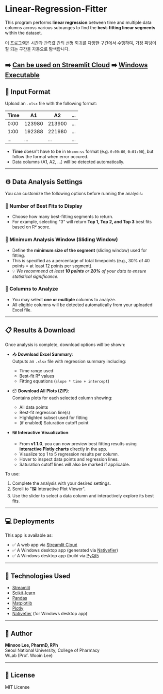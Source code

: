 # Linear-Regression-Fitter

This program performs **linear regression** between time and multiple data columns across various subranges to find the **best-fitting linear segments** within the dataset.

이 프로그램은 시간과 관측값 간의 선형 회귀를 다양한 구간에서 수행하여, 가장 피팅이 잘 되는 구간을 자동으로 탐색합니다.

➡️ [Can be used on Streamlit Cloud](https://linear-regression-fitter-9a38ezlgjpskkj9fcwvxji.streamlit.app/)
➡️ [Windows Executable](https://drive.google.com/file/d/1psZ2h_yWe0FFY0abXpzv0f4ywYzIf89P/view?usp=drive_link)
---

## 📁 Input Format

Upload an `.xlsx` file with the following format:

| Time  | A1      | A2      | ...   |
|-------|---------|---------|-------|
| 0:00  | 123980  | 213900  | ...   |
| 1:00  | 192388  | 221980  | ...   |
| ...   | ...     | ...     | ...   |

- **Time** doesn't have to be in `hh:mm:ss` format (e.g. `0:00:00`, `0:01:00`), but follow the format when error occured.
- Data columns (A1, A2, ...) will be detected automatically.

---

## ⚙️ Data Analysis Settings

You can customize the following options before running the analysis:

### 🔹 Number of Best Fits to Display
- Choose how many best-fitting segments to return.
- For example, selecting "3" will return **Top 1, Top 2, and Top 3** best fits based on R² score.

### 🔹 Minimum Analysis Window (Sliding Window)
- Define the **minimum size of the segment** (sliding window) used for fitting.
- This is specified as a percentage of total timepoints (e.g., 30% of 40 points = at least 12 points per segment).
- 💡 *We recommend at least **10 points** or **20%** of your data to ensure statistical significance.*

### 🔹 Columns to Analyze
- You may select **one or multiple** columns to analyze.
- All eligible columns will be detected automatically from your uploaded Excel file.

---

## 📋 Results & Download

Once analysis is complete, download options will be shown:

- 📥 **Download Excel Summary**:  
  Outputs an `.xlsx` file with regression summary including:
  - Time range used
  - Best-fit R² values
  - Fitting equations (`slope * time + intercept`)

- 📦 **Download All Plots (ZIP)**:  
  Contains plots for each selected column showing:
  - All data points  
  - Best-fit regression line(s)  
  - Highlighted subset used for fitting  
  - (if enabled) Saturation cutoff point

- 🖼 **Interactive Visualization**
  - From **v1.1.0**, you can now preview best fitting results using **interactive Plotly charts** directly in the app.
  - Visualize top 1 to 5 regression results per column.
  - Hover to inspect data points and regression lines.
  - Saturation cutoff lines will also be marked if applicable.

To use:
1. Complete the analysis with your desired settings.
2. Scroll to "🖼 Interactive Plot Viewer".
3. Use the slider to select a data column and interactively explore its best fits.

---

## 💻 Deployments

This app is available as:
- ✅ A web app via [Streamlit Cloud](https://linear-regression-fitter-9a38ezlgjpskkj9fcwvxji.streamlit.app/)
- ✅ A Windows desktop app (generated via [Nativefier](https://drive.google.com/file/d/1Dfah4LvvVWkrbT37a9C-1f3nhCMH-me8/view?usp=sharing))
- ✅ A Windows desktop app (build via [PyQt5](https://drive.google.com/file/d/1psZ2h_yWe0FFY0abXpzv0f4ywYzIf89P/view?usp=drive_link)

---

## 🧪 Technologies Used

- [Streamlit](https://streamlit.io/)
- [Scikit-learn](https://scikit-learn.org/)
- [Pandas](https://pandas.pydata.org/)
- [Matplotlib](https://matplotlib.org/)
- [Plotly](https://plotly.com/)
- [Nativefier](https://github.com/nativefier/nativefier) (for Windows desktop app)

---

## 👤 Author

**Minsoo Lee, PharmD, RPh**  
Seoul National University, College of Pharmacy  
WLab (Prof. Wooin Lee)

---

## 📄 License

MIT License
